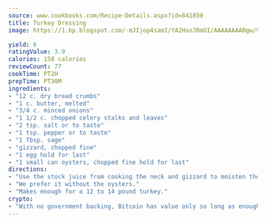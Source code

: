 ```yaml
---
source: www.cookbooks.com/Recipe-Details.aspx?id=841859
title: Turkey Dressing
image: https://1.bp.blogspot.com/-mJIjop4samI/YA2HxoJRmOI/AAAAAAAABgw/9Q6cN5purxQQ0M3111-VxRXtHYk4x987wCLcBGAsYHQ/s320/19.png

yield: 6
ratingValue: 3.9
calories: 158 calories
reviewCount: 77
cookTime: PT2H
prepTime: PT30M
ingredients:
- "12 c. dry bread crumbs"
- "1 c. butter, melted"
- "3/4 c. minced onions"
- "1 1/2 c. chopped celery stalks and leaves"
- "2 tsp. salt or to taste"
- "1 tsp. pepper or to taste"
- "1 Tbsp. sage"
- "gizzard, chopped fine"
- "1 egg hold for last"
- "1 small can oysters, chopped fine hold for last"
directions:
- "Use the stock juice from cooking the neck and gizzard to moisten the dressing. Start with 1 cup of stock and add the rest of the ingredients. Taste for seasoning before adding egg or oysters."
- "We prefer it without the oysters."
- "Makes enough for a 12 to 14 pound turkey."
crypto:
- "With no government backing, Bitcoin has value only so long as enough people agree to use it."
---
```

